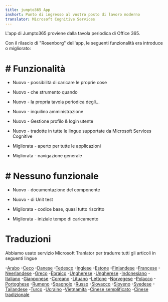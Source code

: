```yaml
---
title: jumpto365 App
inshort: Punto di ingresso al vostro posto di lavoro moderno
translator: Microsoft Cognitive Services
---
```



L'app di Jumpto365 proviene dalla tavola periodica di Office 365. 

Con il rilascio di "Rosenborg" dell'app, le seguenti funzionalità era introduce o migliorato:

# # Funzionalità

* Nuovo - possibilità di caricare le proprie cose

* Nuovo - che strumento quando

* Nuovo - la propria tavola periodica degli...

* Nuovo - inquilino amministrazione

* Nuovo - Gestione profilo & login utente

* Nuovo - tradotte in tutte le lingue supportate da Microsoft Services Cognitive

* Migliorata - aperto per tutte le applicazioni

* Migliorata - navigazione generale

# # Nessuno funzionale

* Nuovo - documentazione del componente

* Nuovo - di Unit test

* Migliorata - codice base, quasi tutto riscritto

* Migliorata - iniziale tempo di caricamento


# Traduzioni
Abbiamo usato servizio Microsoft Tranlator per tradurre tutti gli articoli in seguenti lingue

-[Arabo](https://preview.app.jumpto365.com/tool/jumpto365/language/ar)
-[Ceco](https://preview.app.jumpto365.com/tool/jumpto365/language/cs)
-[Danese](https://preview.app.jumpto365.com/tool/jumpto365/language/da)
-[Tedesco](https://preview.app.jumpto365.com/tool/jumpto365/language/de)
-[Inglese](https://preview.app.jumpto365.com/tool/jumpto365/language/en)
-[Estone](https://preview.app.jumpto365.com/tool/jumpto365/language/et)
-[Finlandese](https://preview.app.jumpto365.com/tool/jumpto365/language/fi)
-[Francese](https://preview.app.jumpto365.com/tool/jumpto365/language/fr)
-[Neerlandese](https://preview.app.jumpto365.com/tool/jumpto365/language/nl)
-[Greco](https://preview.app.jumpto365.com/tool/jumpto365/language/el)
-[Ebraico](https://preview.app.jumpto365.com/tool/jumpto365/language/he)
-[Ungherese](https://preview.app.jumpto365.com/tool/jumpto365/language/ht)
-[Ungherese](https://preview.app.jumpto365.com/tool/jumpto365/language/hu)
-[Indonesiano](https://preview.app.jumpto365.com/tool/jumpto365/language/id)
-[Italiano](https://preview.app.jumpto365.com/tool/jumpto365/language/it)
-[Giapponese](https://preview.app.jumpto365.com/tool/jumpto365/language/ja)
-[Coreano](https://preview.app.jumpto365.com/tool/jumpto365/language/ko)
-[Lituano](https://preview.app.jumpto365.com/tool/jumpto365/language/lt)
-[Lettone](https://preview.app.jumpto365.com/tool/jumpto365/language/lv)
-[Norvegese](https://preview.app.jumpto365.com/tool/jumpto365/language/no)
-[Polacco](https://preview.app.jumpto365.com/tool/jumpto365/language/pl)
-[Portoghese](https://preview.app.jumpto365.com/tool/jumpto365/language/pt)
-[Rumeno](https://preview.app.jumpto365.com/tool/jumpto365/language/ro)
-[Spagnolo](https://preview.app.jumpto365.com/tool/jumpto365/language/es)
-[Russo](https://preview.app.jumpto365.com/tool/jumpto365/language/ru)
-[Slovacco](https://preview.app.jumpto365.com/tool/jumpto365/language/sk)
-[Sloveno](https://preview.app.jumpto365.com/tool/jumpto365/language/sl)
-[Svedese](https://preview.app.jumpto365.com/tool/jumpto365/language/sv)
-[Tailandese](https://preview.app.jumpto365.com/tool/jumpto365/language/th)
-[Turco](https://preview.app.jumpto365.com/tool/jumpto365/language/tr)
-[Ucraino](https://preview.app.jumpto365.com/tool/jumpto365/language/uk)
-[Vietnamita](https://preview.app.jumpto365.com/tool/jumpto365/language/vi)
-[Cinese semplificato](https://preview.app.jumpto365.com/tool/jumpto365/language/zh-CHS)
-[Cinese tradizionale](https://preview.app.jumpto365.com/tool/jumpto365/language/zh-CHT)


